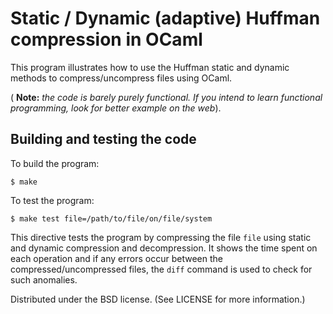 Static / Dynamic (adaptive) Huffman compression in OCaml
========================================================

This program illustrates how to use the Huffman static and dynamic methods to compress/uncompress files using OCaml.

( **Note:** *the code is barely purely functional. If you intend to learn functional programming, look for better example on the web*).

Building and testing the code
-------------------
To build the program:
`````
$ make
`````
To test the program:
`````
$ make test file=/path/to/file/on/file/system
`````
This directive tests the program by compressing the file `file` using static and dynamic compression and decompression.
It shows the time spent on each operation and if any errors occur between the compressed/uncompressed files, the `diff` command
is used to check for such anomalies.

Distributed under the BSD license. (See LICENSE for more information.)
